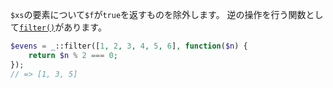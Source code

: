 `$xs`の要素について`$f`が`true`を返すものを除外します。
逆の操作を行う関数として[`filter()`](#filter)があります。

```php
$evens = _::filter([1, 2, 3, 4, 5, 6], function($n) {
    return $n % 2 === 0;
});
// => [1, 3, 5]
```
